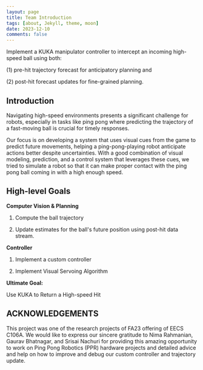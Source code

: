 ```yaml
---
layout: page
title: Team Introduction
tags: [about, Jekyll, theme, moon]
date: 2023-12-10
comments: false
---
```

Implement a KUKA manipulator controller to intercept an incoming high-speed ball using both:

(1) pre-hit trajectory forecast for anticipatory planning and

(2) post-hit forecast updates for fine-grained planning.

## Introduction


Navigating high-speed environments presents a significant challenge for robots, especially in tasks like ping pong where predicting the trajectory of a fast-moving ball is crucial for timely responses.

Our focus is on developing a system that uses visual cues from the game to predict future movements, helping a ping-pong-playing robot anticipate actions better despite uncertainties. With a good combination of visual modeling, prediction, and a control system that leverages these cues, we tried to simulate a robot so that it can make proper contact with the ping pong ball coming in with a high enough speed.

## High-level Goals

**Computer Vision & Planning**

1.  Compute the ball trajectory
    
2.  Update estimates for the ball's future position using post-hit data stream.
    

**Controller**

1.  Implement a custom controller
    
2.  Implement Visual Servoing Algorithm
    

**Ultimate Goal:**

Use KUKA to Return a High-speed Hit

## ACKNOWLEDGEMENTS

This project was one of the research projects of FA23 offering of EECS C106A. We would like to express our sincere gratitude to Nima Rahmanian, Gaurav Bhatnagar, and Srisai Nachuri for providing this amazing opportunity to work on Ping Pong Robotics (PPR) hardware projects and detailed advice and help on how to improve and debug our custom controller and trajectory update.